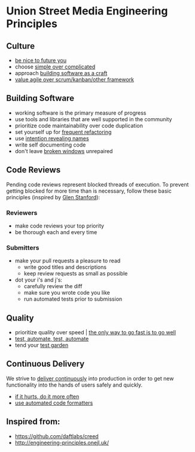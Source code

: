 # Union Street Media Engineering Principles

## Culture

- [be nice to future you](docs/be-nice-to-future-you.md)
- choose [simple over complicated](docs/simple-over-complicated.md)
- approach [building software as a craft](http://manifesto.softwarecraftsmanship.org/)
- [value agile over scrum/kanban/other framework](docs/agile.md)

## Building Software

- working software is the primary measure of progress
- use tools and libraries that are well supported in the community
- prioritize code maintainability over code duplication
- set yourself up for [frequent refactoring](https://martinfowler.com/bliki/OpportunisticRefactoring.html)
- use [intention revealing names](docs/descriptive-names.md)
- write self documenting code
- don't leave [broken windows](https://blog.codinghorror.com/the-broken-window-theory/) unrepaired

## Code Reviews
Pending code reviews represent blocked threads of execution. To prevent getting blocked for more
time than is necessary, follow these basic principles (inspired by
[Glen Stanford](https://medium.com/@9len/on-code-review-16ea85f7c585)):

### Reviewers

- make code reviews your top priority
- be thorough each and every time

### Submitters

- make your pull requests a pleasure to read
  - write good titles and descriptions
  - keep review requests as small as possible
- dot your i's and j's:
  - carefully review the diff
  - make sure you wrote code you like
  - run automated tests prior to submission

## Quality

- prioritize quality over speed | [the only way to go fast is to go well](http://butunclebob.com/ArticleS.UncleBob.VehementMediocrity)
- [test, automate, test, automate](docs/automate-tests.md)
- tend your [test garden](docs/automate-tests.md#tend-your-test-garden)

## Continuous Delivery

We strive to [deliver continuously](https://continuousdelivery.com/) into production in order to get new functionality into the hands of users safely and quickly.

- [if it hurts, do it more often](https://medium.com/continuousdelivery/if-it-hurts-do-it-more-often-f5a00cc12ffa)
- [use automated code formatters](docs/format-code-automatically.md)

## Inspired from:

- https://github.com/daftlabs/creed
- http://engineering-principles.onejl.uk/
